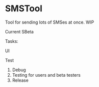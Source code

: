 # SMSTool
Tool for sending lots of SMSes at once. WIP

Current SBeta 

Tasks: <p/>
UI <p/>
Test <p/>

1. Debug
2. Testing for users and beta testers
2. Release 


